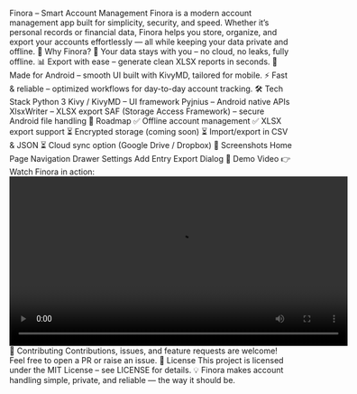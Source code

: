 Finora – Smart Account Management
Finora is a modern account management app built for simplicity, security, and speed.
Whether it’s personal records or financial data, Finora helps you store, organize, and export your accounts effortlessly — all while keeping your data private and offline.
🌟 Why Finora?
🔐 Your data stays with you – no cloud, no leaks, fully offline.
📊 Export with ease – generate clean XLSX reports in seconds.
📱 Made for Android – smooth UI built with KivyMD, tailored for mobile.
⚡ Fast & reliable – optimized workflows for day-to-day account tracking.
🛠️ Tech Stack
Python 3
Kivy / KivyMD – UI framework
Pyjnius – Android native APIs
XlsxWriter – XLSX export
SAF (Storage Access Framework) – secure Android file handling
🚀 Roadmap
✅ Offline account management
✅ XLSX export support
⏳ Encrypted storage (coming soon)
⏳ Import/export in CSV & JSON
⏳ Cloud sync option (Google Drive / Dropbox)
📸 Screenshots
Home Page	Navigation Drawer	Settings
Add Entry	Export Dialog
🎥 Demo Video
👉 Watch Finora in action:
<video src="https://github.com/username/repo/assets/123456789/demo.mp4" controls width="600"></video>
🤝 Contributing
Contributions, issues, and feature requests are welcome!
Feel free to open a PR or raise an issue.
📄 License
This project is licensed under the MIT License – see LICENSE for details.
💡 Finora makes account handling simple, private, and reliable — the way it should be.

